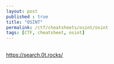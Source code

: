 ```yaml
---
layout: post
published : true
title: "OSINT"
permalink: /ctf/cheatsheets/osint/osint
tags: [CTF, cheatsheet, osint]
---
```


## 
https://search.0t.rocks/
